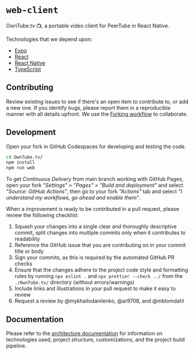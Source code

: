 # `web-client`

OwnTube.tv 📺, a portable video client for PeerTube in React Native.

Technologies that we depend upon:

- [Expo](https://docs.expo.dev/)
- [React](https://react.dev/learn)
- [React Native](https://reactnative.dev/docs/getting-started)
- [TypeScript](https://www.typescriptlang.org/docs/handbook/intro.html)

## Contributing

Review existing issues to see if there's an open item to contribute to, or add a new one. If you identify bugs, please report them in a reproducible manner with all details upfront. We use the [Forking workflow](https://www.atlassian.com/git/tutorials/comparing-workflows/forking-workflow) to collaborate.

## Development

Open your fork in GitHub Codespaces for developing and testing the code.

```bash
cd OwnTube.tv/
npm install
npm run web
```

To get _Continuous Delivery_ from main branch working with GitHub Pages, open your fork _"Settings" > "Pages" > "Build and deployment"_ and select _"Source: GitHub Actions"_, then go to your fork _"Actions"_ tab and select _"I understand my workflows, go ahead and enable them"_.

When a improvement is ready to be contributed in a pull request, please review the following checklist:

1. Squash your changes into a single clear and thoroughly descriptive commit, split changes into multiple commits only when it contributes to readability
2. Reference the GitHub issue that you are contributing on in your commit title or body
3. Sign your commits, as this is required by the automated GitHub PR checks
4. Ensure that the changes adhere to the project code style and formatting rules by running `npx eslint .` and `npx prettier --check ../` from the `./OwnTube.tv/` directory (without errors/warnings)
5. Include links and illustrations in your pull request to make it easy to review
6. Request a review by @mykhailodanilenko, @ar9708, and @mblomdahl

## Documentation

Please refer to the [architecture documentation](docs/README.md) for information on technologies used, project structure, customizations, and the project build pipeline.
